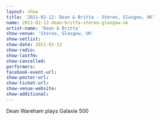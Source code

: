 ```yaml
---
layout: show
title: '2011-02-12: Dean & Britta - Stereo, Glasgow, UK'
name: 2011-02-12-dean-britta-stereo-glasgow-uk
artist-name: 'Dean & Britta'
show-venue: 'Stereo, Glasgow, UK'
show-setlist: 
show-date: 2011-02-12
show-radio: 
show-lastfm: 
show-cancelled: 
performers: 
facebook-event-url: 
show-poster-url: 
show-ticket-url: 
show-venue-website: 
show-additional: 
---
```


Dean Wareham plays Galaxie 500